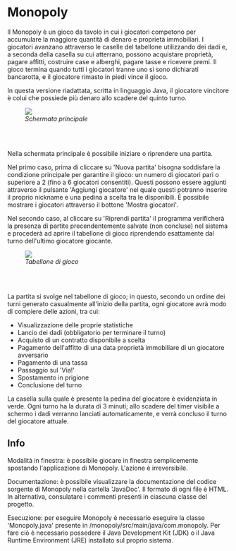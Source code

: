 # Monopoly
Il Monopoly è un gioco da tavolo in cui i giocatori competono per accumulare la maggiore quantità di denaro e proprietà immobiliari. I giocatori avanzano attraverso le caselle del tabellone utilizzando dei dadi e, a seconda della casella su cui atterrano, possono acquistare proprietà, pagare affitti, costruire case e alberghi, pagare tasse e ricevere premi. Il gioco termina quando tutti i giocatori tranne uno si sono dichiarati bancarotta, e il giocatore rimasto in piedi vince il gioco.

In questa versione riadattata, scritta in linguaggio Java, il giocatore vincitore è colui che possiede più denaro allo scadere del quinto turno.

<figure>
  <img src="https://github.com/lorenzo-lepore/monopoly/assets/91348041/289cd0bc-3562-478c-a79c-bc58a840d11c">
  <figcaption><em>Schermata principale</em></figcaption>
</figure>
<br><br>

Nella schermata principale è possibile iniziare o riprendere una partita. 

Nel primo caso, prima di cliccare su 'Nuova partita' bisogna soddisfare la condizione principale per garantire il gioco: un numero di giocatori pari o superiore a 2 (fino a 6 giocatori consentiti). Questi possono essere aggiunti attraverso il pulsante 'Aggiungi giocatore' nel quale questi potranno inserire il proprio nickname e una pedina a scelta tra le disponibili. È possibile mostrare i giocatori attraverso il bottone 'Mostra giocatori'.

Nel secondo caso, al cliccare su 'Riprendi partita' il programma verificherà la presenza di partite precendentemente salvate (non concluse) nel sistema e procederà ad aprire il tabellone di gioco riprendendo esattamente dal turno dell'ultimo giocatore giocante.

<figure>
  <img src="https://github.com/lorenzo-lepore/monopoly/assets/91348041/33a07645-7344-43fb-90fc-c55a7a9f4992">
  <figcaption><em>Tabellone di gioco</em></figcaption>
</figure>
<br><br>

La partita si svolge nel tabellone di gioco; in questo, secondo un ordine dei turni generato casualmente all'inizio della partita, ogni giocatore avrà modo di compiere delle azioni, tra cui:
<ul>
  <li>Visualizzazione delle proprie statistiche</li>
  <li>Lancio dei dadi (obbligatorio per terminare il turno)</li>
  <li>Acquisto di un contratto disponibile a scelta</li>
  <li>Pagamento dell'affitto di una data proprietà immobiliare di un giocatore avversario</li>
  <li>Pagamento di una tassa</li>
  <li>Passaggio sul 'Via!'</li>
  <li>Spostamento in prigione</li>
  <li>Conclusione del turno</li>
</ul>

La casella sulla quale è presente la pedina del giocatore è evidenziata in verde. Ogni turno ha la durata di 3 minuti; allo scadere del timer visibile a schermo i dadi verranno lanciati automaticamente, e verrà concluso il turno del giocatore attuale.<br>

<h2>Info</h2>

Modalità in finestra: è possibile giocare in finestra semplicemente spostando l'applicazione di Monopoly. L'azione è irreversibile.

Documentazione: è possibile visualizzare la documentazione del codice sorgente di Monopoly nella cartella 'JavaDoc'. Il formato di ogni file è HTML. In 
alternativa, consulatare i commenti presenti in ciascuna classe del progetto.

Esecuzione: per eseguire Monopoly è necessario eseguire la classe 'Monopoly.java' presente in /monopoly/src/main/java/com.monopoly. Per fare ciò è necessario possedere il Java Development Kit (JDK) o il Java Runtime Environment (JRE) installato sul proprio sistema.











